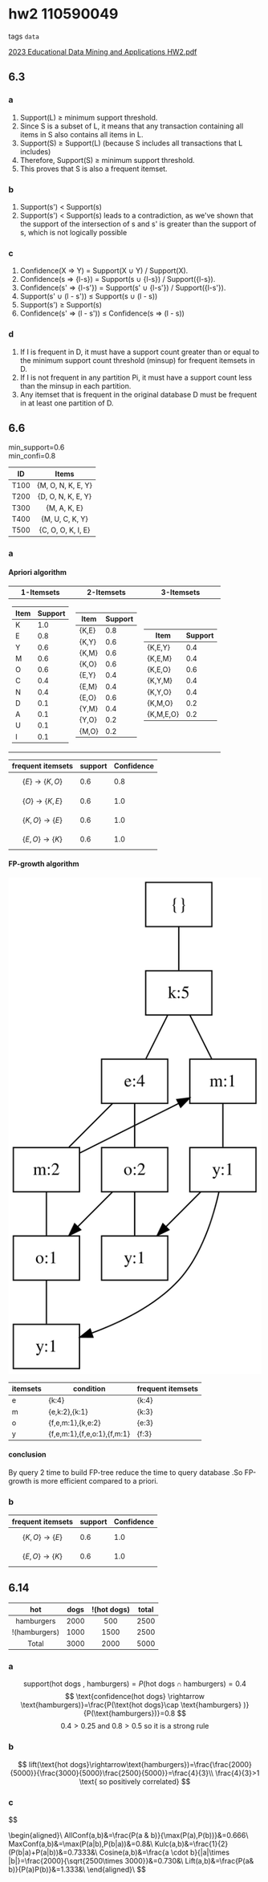 
# hw2 110590049

tags `data`

[2023 Educational Data Mining and Applications HW2.pdf](../../assets/pdf/Educational_Data_Mining_and_Applications_HW2.pdf)

## 6.3
### a
1. Support(L) ≥ minimum support threshold.<br>
1. Since S is a subset of L, it means that any transaction containing all items in S also contains all items in L.
1. Support(S) ≥ Support(L) (because S includes all transactions that L includes)
1. Therefore, Support(S) ≥ minimum support threshold.
1. This proves that S is also a frequent itemset.
### b
1. Support(s') < Support(s)
1. Support(s') < Support(s) leads to a contradiction, as we've shown that the support of the intersection of s and s' is greater than the support of s, which is not logically possible
### c
1. Confidence(X => Y) = Support(X ∪ Y) / Support(X).
1. Confidence(s => {l-s}) = Support(s ∪ {l-s}) / Support({l-s}).
1. Confidence(s' => {l-s'}) = Support(s' ∪ {l-s'}) / Support({l-s'}).
1. Support(s' ∪ (l - s')) ≤ Support(s ∪ (l - s))
1. Support(s') ≥ Support(s)
1. Confidence(s' => (l - s')) ≤ Confidence(s => (l - s))

### d
1. If I is frequent in D, it must have a support count greater than or equal to the minimum support count threshold (minsup) for frequent itemsets in D.
2. If I is not frequent in any partition Pi, it must have a support count less than the minsup in each partition.
3. Any itemset that is frequent in the original database D must be frequent in at least one partition of D.

## 6.6
min_support=0.6<br>
min_confi=0.8<br>

|  ID   |       Items        |
| :---: | :----------------: |
| T100  | {M, O, N, K, E, Y} |
| T200  | {D, O, N, K, E, Y} |
| T300  |    {M, A, K, E}    |
| T400  |  {M, U, C, K, Y}   |
| T500  | {C, O, O, K, I, E} |
### a
#### Apriori algorithm
| 1-Itemsets                                                                                                                                                                                                                                                                                                                                                                                                                               | 2-Itemsets                                                                                                                                                                                                                                                                                                                                                                                                                                         | 3-Itemsets                                                                                                                                                                                                                                                                                                                                               |
| ---------------------------------------------------------------------------------------------------------------------------------------------------------------------------------------------------------------------------------------------------------------------------------------------------------------------------------------------------------------------------------------------------------------------------------------- | -------------------------------------------------------------------------------------------------------------------------------------------------------------------------------------------------------------------------------------------------------------------------------------------------------------------------------------------------------------------------------------------------------------------------------------------------- | -------------------------------------------------------------------------------------------------------------------------------------------------------------------------------------------------------------------------------------------------------------------------------------------------------------------------------------------------------- |
| <table><thead><tr><th>Item</th><th>Support</th></tr></thead><tbody><tr><td>K</td><td>1.0</td></tr><tr><td>E</td><td>0.8</td></tr><tr><td>Y</td><td>0.6</td></tr><tr><td>M</td><td>0.6</td></tr><tr><td>O</td><td>0.6</td></tr><tr><td>C</td><td>0.4</td></tr><tr><td>N</td><td>0.4</td></tr><tr><td>D</td><td>0.1</td></tr><tr><td>A</td><td>0.1</td></tr><tr><td>U</td><td>0.1</td></tr><tr><td>I</td><td>0.1</td></tr></tbody></table> | <table><thead><tr><th>Item</th><th>Support</th></tr></thead><tbody><tr><td>{K,E}</td><td>0.8</td></tr><tr><td>{K,Y}</td><td>0.6</td></tr><tr><td>{K,M}</td><td>0.6</td></tr><tr><td>{K,O}</td><td>0.6</td></tr><tr><td>{E,Y}</td><td>0.4</td></tr><tr><td>{E,M}</td><td>0.4</td></tr><tr><td>{E,O}</td><td>0.6</td></tr><tr><td>{Y,M}</td><td>0.4</td></tr><tr><td>{Y,O}</td><td>0.2</td></tr><tr><td>{M,O}</td><td>0.2</td></tr></tbody> </table> | <table><thead><tr><th>Item</th><th>Support</th></tr></thead><tbody><tr><td>{K,E,Y}</td><td>0.4</td></tr><tr><td>{K,E,M}</td><td>0.4</td></tr><tr><td>{K,E,O}</td><td>0.6</td></tr><tr><td>{K,Y,M}</td><td>0.4</td></tr><tr><td>{K,Y,O}</td><td>0.4</td></tr><tr><td>{K,M,O}</td><td>0.2</td></tr><tr><td>{K,M,E,O}</td><td>0.2</td></tr></tbody></table> |

| frequent itemsets              | support | Confidence |
| ------------------------------ | ------- | ---------- |
| $$\{E \}\rightarrow \{K,O \}$$ | 0.6     | 0.8        |
| $$\{O \}\rightarrow \{K,E \}$$ | 0.6     | 1.0        |
| $$\{K,O \}\rightarrow \{E \}$$ | 0.6     | 1.0        |
| $$\{E,O \}\rightarrow \{K \}$$ | 0.6     | 1.0        |

#### FP-growth algorithm
![](../../assets/image/data_science_hw2_fp_tree.svg)

| itemsets | condition                   | frequent itemsets |
| -------- | --------------------------- | ----------------- |
| e        | {k:4}                       | {k:4}             |
| m        | {e,k:2},{k:1}               | {k:3}             |
| o        | {f,e,m:1},{k,e:2}           | {e:3}             |
| y        | {f,e,m:1},{f,e,o:1},{f,m:1} | {f:3}             |
#### conclusion
By query 2 time to build FP-tree reduce the time to query database .So FP-growth is more efficient compared to a priori.
### b
| frequent itemsets              | support | Confidence |
| ------------------------------ | ------- | ---------- |
| $$\{K,O \}\rightarrow \{E \}$$ | 0.6     | 1.0        |
| $$\{E,O \}\rightarrow \{K \}$$ | 0.6     | 1.0        |

## 6.14
|      hot      | dogs  | !(hot dogs) | total |
| :-----------: | :---: | :---------: | :---: |
|  hamburgers   | 2000  |     500     | 2500  |
| !(hamburgers) | 1000  |    1500     | 2500  |
|     Total     | 3000  |    2000     | 5000  |
### a
$$
\text{support(hot dogs , hamburgers)}=P(\text{hot dogs}\cap \text{hamburgers} )=0.4
$$
$$
\text{confidence(hot dogs} \rightarrow \text{hamburgers)}=\frac{P(\text{hot dogs}\cap \text{hamburgers} )}{P(\text{hamburgers})}=0.8
$$
$$
0.4>0.25 \text{ and } 0.8 >0.5 \text{ so it is a strong rule}
$$
### b
$$
lift(\text{hot dogs}\rightarrow\text{hamburgers})=\frac{\frac{2000}{5000}}{\frac{3000}{5000}\frac{2500}{5000}}=\frac{4}{3}\\
\frac{4}{3}>1 \text{ so positively correlated}
$$
### c
$$

\begin{aligned}\\
AllConf(a,b)&=\frac{P(a \&  b)}{\max(P(a),P(b))}&=0.666\\
MaxConf(a,b)&=\max(P(a|b),P(b|a))&=0.8&\\
Kulc(a,b)&=\frac{1}{2}(P(b|a)+P(a|b))&=0.7333&\\
Cosine(a,b)&=\frac{a \cdot b}{|a|\times |b|}=\frac{2000}{\sqrt{2500\times 3000}}&=0.730&\\
Lift(a,b)&=\frac{P(a\& b)}{P(a)P(b)}&=1.333&\\
\end{aligned}\\
$$
